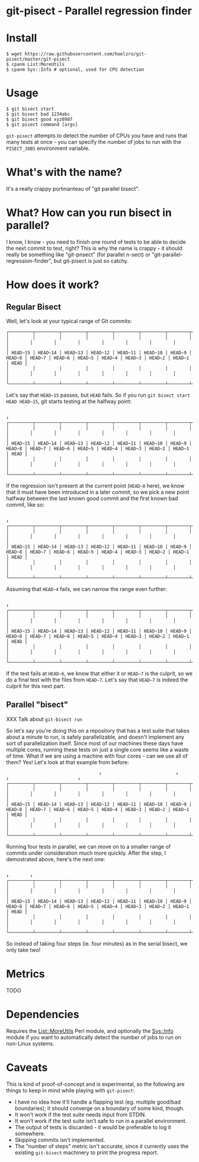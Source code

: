 # git-pisect - Parallel regression finder

# Install

    $ wget https://raw.githubusercontent.com/hoelzro/git-pisect/master/git-pisect
    $ cpanm List:MoreUtils
    $ cpanm Sys::Info # optional, used for CPU detection
    
# Usage

    $ git bisect start
    $ git bisect bad 1234abc
    $ git bisect good xyz0987
    $ git pisect command [args]

`git-pisect` attempts to detect the number of CPUs you have and runs that many tests
at once - you can specify the number of jobs to run with the `PISECT_JOBS` environment
variable.

# What's with the name?

It's a really crappy portmanteau of "git parallel bisect".

# What? How can you run bisect in parallel?

I know, I know - you need to finish one round of tests to be able
to decide the next commit to test, right?  This is why the name is
crappy - it should really be something like "git-pnsect" (for parallel
n-sect) or "git-parallel-regression-finder", but git-pisect is just
so catchy.

# How does it work?

## Regular Bisect

Well, let's look at your typical range of Git commits:

    ┌─────────┬─────────┬─────────┬─────────┬─────────┬─────────┬────────┬────────┬────────┬────────┬────────┬────────┬────────┬────────┬────────┬──────┐
    │         │         │         │         │         │         │        │        │        │        │        │        │        │        │        │      │
    │ HEAD~15 │ HEAD~14 │ HEAD~13 │ HEAD~12 │ HEAD~11 │ HEAD~10 │ HEAD~9 │ HEAD~8 │ HEAD~7 │ HEAD~6 │ HEAD~5 │ HEAD~4 │ HEAD~3 │ HEAD~2 │ HEAD~1 │ HEAD │
    │         │         │         │         │         │         │        │        │        │        │        │        │        │        │        │      │
    └─────────┴─────────┴─────────┴─────────┴─────────┴─────────┴────────┴────────┴────────┴────────┴────────┴────────┴────────┴────────┴────────┴──────┘

Let's say that `HEAD~15` passes, but `HEAD` fails.  So if you run `git bisect start HEAD HEAD~15`, git starts testing at the halfway point:

                                                                             ↓
    ┌─────────┬─────────┬─────────┬─────────┬─────────┬─────────┬────────┬────────┬────────┬────────┬────────┬────────┬────────┬────────┬────────┬──────┐
    │         │         │         │         │         │         │        │        │        │        │        │        │        │        │        │      │
    │ HEAD~15 │ HEAD~14 │ HEAD~13 │ HEAD~12 │ HEAD~11 │ HEAD~10 │ HEAD~9 │ HEAD~8 │ HEAD~7 │ HEAD~6 │ HEAD~5 │ HEAD~4 │ HEAD~3 │ HEAD~2 │ HEAD~1 │ HEAD │
    │         │         │         │         │         │         │        │        │        │        │        │        │        │        │        │      │
    └─────────┴─────────┴─────────┴─────────┴─────────┴─────────┴────────┴────────┴────────┴────────┴────────┴────────┴────────┴────────┴────────┴──────┘

If the regression isn't present at the current point (`HEAD~8` here), we know that it must have been introduced in a later commit, so we pick a new point
halfway between the last known good commit and the first known bad commit, like so:

                                                                                                                 ↓
    ┌─────────┬─────────┬─────────┬─────────┬─────────┬─────────┬────────┬────────┬────────┬────────┬────────┬────────┬────────┬────────┬────────┬──────┐
    │         │         │         │         │         │         │        │        │        │        │        │        │        │        │        │      │
    │ HEAD~15 │ HEAD~14 │ HEAD~13 │ HEAD~12 │ HEAD~11 │ HEAD~10 │ HEAD~9 │ HEAD~8 │ HEAD~7 │ HEAD~6 │ HEAD~5 │ HEAD~4 │ HEAD~3 │ HEAD~2 │ HEAD~1 │ HEAD │
    │         │         │         │         │         │         │        │        │        │        │        │        │        │        │        │      │
    └─────────┴─────────┴─────────┴─────────┴─────────┴─────────┴────────┴────────┴────────┴────────┴────────┴────────┴────────┴────────┴────────┴──────┘

Assuming that `HEAD~4` fails, we can narrow the range even further:

                                                                                               ↓
    ┌─────────┬─────────┬─────────┬─────────┬─────────┬─────────┬────────┬────────┬────────┬────────┬────────┬────────┬────────┬────────┬────────┬──────┐
    │         │         │         │         │         │         │        │        │        │        │        │        │        │        │        │      │
    │ HEAD~15 │ HEAD~14 │ HEAD~13 │ HEAD~12 │ HEAD~11 │ HEAD~10 │ HEAD~9 │ HEAD~8 │ HEAD~7 │ HEAD~6 │ HEAD~5 │ HEAD~4 │ HEAD~3 │ HEAD~2 │ HEAD~1 │ HEAD │
    │         │         │         │         │         │         │        │        │        │        │        │        │        │        │        │      │
    └─────────┴─────────┴─────────┴─────────┴─────────┴─────────┴────────┴────────┴────────┴────────┴────────┴────────┴────────┴────────┴────────┴──────┘

If the test fails at `HEAD~6`, we know that either it or `HEAD~7` is the culprit, so we do a final test with the files from `HEAD~7`.  Let's say that
`HEAD~7` is indeed the culprit for this next part.

## Parallel "bisect"

XXX Talk about `git-bisect run`

So let's say you're doing this on a repository that has a test suite that takes about a minute to run, is safely parallelizable, and doesn't implement any
sort of parallelization itself.  Since most of our machines these days have multiple cores, running these tests on just a single core seems like a waste
of time.  What if we are using a machine with four cores - can we use all of them?  Yes!  Let's look at that example from before:

                                       ↓                            ↓                          ↓                          ↓
    ┌─────────┬─────────┬─────────┬─────────┬─────────┬─────────┬────────┬────────┬────────┬────────┬────────┬────────┬────────┬────────┬────────┬──────┐
    │         │         │         │         │         │         │        │        │        │        │        │        │        │        │        │      │
    │ HEAD~15 │ HEAD~14 │ HEAD~13 │ HEAD~12 │ HEAD~11 │ HEAD~10 │ HEAD~9 │ HEAD~8 │ HEAD~7 │ HEAD~6 │ HEAD~5 │ HEAD~4 │ HEAD~3 │ HEAD~2 │ HEAD~1 │ HEAD │
    │         │         │         │         │         │         │        │        │        │        │        │        │        │        │        │      │
    └─────────┴─────────┴─────────┴─────────┴─────────┴─────────┴────────┴────────┴────────┴────────┴────────┴────────┴────────┴────────┴────────┴──────┘

Running four tests in parallel, we can move on to a smaller range of commits under consideration much more quickly.  After the step, I demostrated above,
here's the next one:

                                                                             ↓        ↓
    ┌─────────┬─────────┬─────────┬─────────┬─────────┬─────────┬────────┬────────┬────────┬────────┬────────┬────────┬────────┬────────┬────────┬──────┐
    │         │         │         │         │         │         │        │        │        │        │        │        │        │        │        │      │
    │ HEAD~15 │ HEAD~14 │ HEAD~13 │ HEAD~12 │ HEAD~11 │ HEAD~10 │ HEAD~9 │ HEAD~8 │ HEAD~7 │ HEAD~6 │ HEAD~5 │ HEAD~4 │ HEAD~3 │ HEAD~2 │ HEAD~1 │ HEAD │
    │         │         │         │         │         │         │        │        │        │        │        │        │        │        │        │      │
    └─────────┴─────────┴─────────┴─────────┴─────────┴─────────┴────────┴────────┴────────┴────────┴────────┴────────┴────────┴────────┴────────┴──────┘

So instead of taking four steps (ie. four minutes) as in the serial bisect, we only take two!

# Metrics

TODO

# Dependencies

Requires the [List::MoreUtils](https://metacpan.org/pod/List::MoreUtils) Perl module, and optionally the [Sys::Info](https://metacpan.org/pod/Sys::Info)
module if you want to automatically detect the number of jobs to run on non-Linux systems.

# Caveats

This is kind of proof-of-concept and is experimental, so the following are things to keep in mind while playing with `git-pisect`:

  * I have no idea how it'll handle a flapping test (eg. multiple good/bad boundaries); it should converge on a boundary of some kind, though.
  * It won't work if the test suite needs input from STDIN.
  * It won't work if the test suite isn't safe to run in a parallel environment.
  * The output of tests is discarded - it would be preferable to log it somewhere.
  * Skipping commits isn't implemented.
  * The "number of steps" metric isn't accurate, since it currently uses the existing `git-bisect` machinery to print the progress report.
